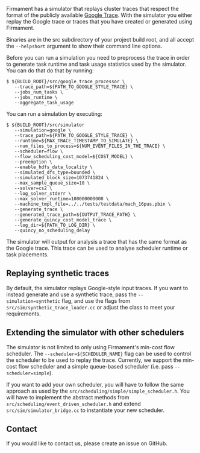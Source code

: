 Firmament has a simulator that replays cluster traces that respect the format
of the publicly available [Google Trace](https://github.com/google/cluster-data).
With the simulator you either replay the Google trace or traces that you have
created or generated using Firmament.

Binaries are in the src subdirectory of your project build root, and all accept
the `--helpshort` argument to show their command line options.

Before you can run a simulation you need to preprocess the trace in order
to generate task runtime and task usage statistics used by the simulator.
You can do that do that by running:

```console
$ ${BUILD_ROOT}/src/google_trace_processor \
   --trace_path=${PATH_TO_GOOGLE_STYLE_TRACE} \
   --jobs_num_tasks \
   --jobs_runtime \
   --aggregate_task_usage
```

You can run a simulation by executing:

```console
$ ${BUILD_ROOT}/src/simulator
   --simulation=google \
   --trace_path=${PATH_TO_GOOGLE_STYLE_TRACE} \
   --runtime=${MAX_TRACE_TIMESTAMP_TO_SIMULATE} \
   --num_files_to_process=${NUM_EVENT_FILES_IN_THE_TRACE} \
   --scheduler=flow \
   --flow_scheduling_cost_model=${COST_MODEL} \
   --preemption \
   --enable_hdfs_data_locality \
   --simulated_dfs_type=bounded \
   --simulated_block_size=1073741824 \
   --max_sample_queue_size=10 \
   --solver=cs2 \
   --log_solver_stderr \
   --max_solver_runtime=100000000000 \
   --machine_tmpl_file=../../tests/testdata/mach_16pus.pbin \
   --generate_trace \
   --generated_trace_path=${OUTPUT_TRACE_PATH} \
   --generate_quincy_cost_model_trace \
   --log_dir=${PATH_TO_LOG_DIR} \
   --quincy_no_scheduling_delay
```

The simulator will output for analysis a trace that has the same format as the
Google trace. This trace can be used to analyse scheduler runtime or task
placements.

## Replaying synthetic traces
By default, the simulator replays Google-style input traces. If you want to
instead generate and use a synthetic trace, pass the `--simulation=synthetic`
flag, and use the flags from `src/sim/synthetic_trace_loader.cc` or adjust
the class to meet your requirements.

## Extending the simulator with other schedulers
The simulator is not limited to only using Firmament's min-cost flow scheduler.
The `--scheduler=${SCHEDULER_NAME}` flag can be used to control the scheduler to
be used to replay the trace. Currently, we support the min-cost flow scheduler
and a simple queue-based scheduler (i.e. pass `--scheduler=simple`).

If you want to add your own scheduler, you will have to follow the same approach
as used by the `src/scheduling/simple/simple_scheduler.h`. You will have to
implement the abstract methods from `src/scheduling/event_driven_scheduler.h`
and extend `src/sim/simulator_bridge.cc` to instantiate your new scheduler.

## Contact

If you would like to contact us, please create an issue on GitHub.
